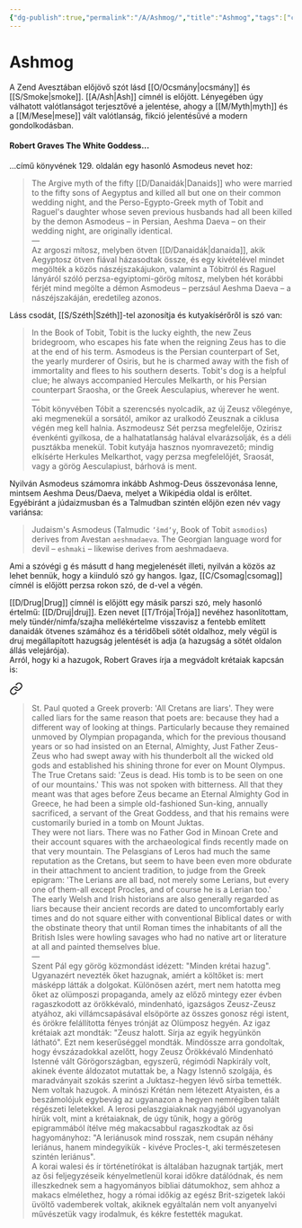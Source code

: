 ```yaml
---
{"dg-publish":true,"permalink":"/A/Ashmog/","title":"Ashmog","tags":["containstransclusions","dg_uploaded","Englishtexttranslated"],"created":"2023-10-23T02:53","updated":"2023-11-08T03:32"}
---
```



# Ashmog

A Zend Avesztában előjövő szót lásd [[O/Ocsmány\|ocsmány]] és [[S/Smoke\|smoke]]. [[A/Ash\|Ash]] címnél is előjött. Lényegében úgy válhatott valótlanságot terjesztővé a jelentése, ahogy a [[M/Myth\|myth]] és a [[M/Mese\|mese]] vált valótlanság, fikció jelentésűvé a modern gondolkodásban.  

#### Robert Graves The White Goddess...

...című könyvének 129. oldalán egy hasonló Asmodeus nevet hoz:  
> The Argive myth of the fifty [[D/Danaidák\|Danaids]] who were married to the fifty sons of Aegyptus and killed all but one on their common wedding night, and the Perso-Egypto-Greek myth of Tobit and Raguel's daughter whose seven previous husbands had all been killed by the demon Asmodeus – in Persian, Aeshma Daeva – on their wedding night, are originally identical.  
> —  
> Az argoszi mítosz, melyben ötven [[D/Danaidák\|danaida]], akik Aegyptosz ötven fiával házasodtak össze, és egy kivételével mindet megölték a közös nászéjszakájukon, valamint a Tóbitról és Raguel lányáról szóló perzsa-egyiptomi-görög mítosz, melyben hét korábbi férjét mind megölte a démon Asmodeus – perzsául Aeshma Daeva – a nászéjszakáján, eredetileg azonos.  

Láss csodát, [[S/Széth\|Széth]]-tel azonosítja és kutyakísérőről is szó van:  
> In the Book of Tobit, Tobit is the lucky eighth, the new Zeus bridegroom, who escapes his fate when the reigning Zeus has to die at the end of his term. Asmodeus is the Persian counterpart of Set, the yearly murderer of Osiris, but he is charmed away with the fish of immortality and flees to his southern deserts. Tobit's dog is a helpful clue; he always accompanied Hercules Melkarth, or his Persian counterpart Sraosha, or the Greek Aesculapius, wherever he went.  
> —  
> Tóbit könyvében Tóbit a szerencsés nyolcadik, az új Zeusz vőlegénye, aki megmenekül a sorsától, amikor az uralkodó Zeusznak a ciklusa végén meg kell halnia. Aszmodeusz Sét perzsa megfelelője, Ozirisz évenkénti gyilkosa, de a halhatatlanság halával elvarázsolják, és a déli pusztákba menekül. Tobit kutyája hasznos nyomravezető; mindig elkísérte Herkules Melkarthot, vagy perzsa megfelelőjét, Sraosát, vagy a görög Aesculapiust, bárhová is ment.

Nyilván Asmodeus számomra inkább Ashmog-Deus összevonása lenne, mintsem Aeshma Deus/Daeva, melyet a Wikipédia oldal is erőltet. Egyébiránt a júdaizmusban és a Talmudban szintén előjön ezen név vagy variánsa:  
> Judaism's Asmodeus (Talmudic `ʼšmdʼy`, Book of Tobit `asmodios`) derives from Avestan `aeshmadaeva`. The Georgian language word for devil – `eshmaki` – likewise derives from aeshmadaeva.  

Ami a szóvégi g és másutt d hang megjelenését illeti, nyilván a közös az lehet bennük, hogy a kiinduló szó gy hangos. Igaz, [[C/Csomag\|csomag]] címnél is előjött perzsa rokon szó, de d-vel a végén.  

[[D/Drug\|Drug]] címnél is előjött egy másik parszi szó, mely hasonló értelmű: [[D/Druj\|druj]]. Ezen nevet [[T/Trója\|Trója]] nevéhez hasonlítottam, mely tündér/nimfa/szajha mellékértelme visszavisz a fentebb említett danaidák ötvenes számához és a téridőbeli sötét oldalhoz, mely végül is druj megállapított hazugság jelentését is adja (a hazugság a sötét oldalon állás velejárója).  
Arról, hogy ki a hazugok, Robert Graves írja a megvádolt krétaiak kapcsán is:  

<div class="transclusion internal-embed is-loaded"><a class="markdown-embed-link" href="/h/hazug/#vui8pf" aria-label="Open link"><svg xmlns="http://www.w3.org/2000/svg" width="24" height="24" viewBox="0 0 24 24" fill="none" stroke="currentColor" stroke-width="2" stroke-linecap="round" stroke-linejoin="round" class="svg-icon lucide-link"><path d="M10 13a5 5 0 0 0 7.54.54l3-3a5 5 0 0 0-7.07-7.07l-1.72 1.71"></path><path d="M14 11a5 5 0 0 0-7.54-.54l-3 3a5 5 0 0 0 7.07 7.07l1.71-1.71"></path></svg></a><div class="markdown-embed">



> St. Paul quoted a Greek proverb: 'All Cretans are liars'. They were called liars for the same reason that poets are: because they had a different way of looking at things. Particularly because they remained unmoved by Olympian propaganda, which for the previous thousand years or so had insisted on an Eternal, Almighty, Just Father Zeus-Zeus who had swept away with his thunderbolt all the wicked old gods and established his shining throne for ever on Mount Olympus. The True Cretans said: 'Zeus is dead. His tomb is to be seen on one of our mountains.' This was not spoken with bitterness. All that they meant was that ages before Zeus became an Eternal Almighty God in Greece, he had been a simple old-fashioned Sun-king, annually sacrificed, a servant of the Great Goddess, and that his remains were customarily buried in a tomb on Mount Juktas.  
> They were not liars. There was no Father God in Minoan Crete and their account squares with the archaeological finds recently made on that very mountain. The Pelasgians of Leros had much the same reputation as the Cretans, but seem to have been even more obdurate in their attachment to ancient tradition, to judge from the Greek epigram: 'The Lerians are all bad, not merely some Lerians, but every one of them-all except Procles, and of course he is a Lerian too.'  
> The early Welsh and Irish historians are also generally regarded as liars because their ancient records are dated to uncomfortably early times and do not square either with conventional Biblical dates or with the obstinate theory that until Roman times the inhabitants of all the British Isles were howling savages who had no native art or literature at all and painted themselves blue.  
> —  
> Szent Pál egy görög közmondást idézett: "Minden krétai hazug". Ugyanazért nevezték őket hazugnak, amiért a költőket is: mert másképp látták a dolgokat. Különösen azért, mert nem hatotta meg őket az olümposzi propaganda, amely az előző mintegy ezer évben ragaszkodott az örökkévaló, mindenható, igazságos Zeusz-Zeusz atyához, aki villámcsapásával elsöpörte az összes gonosz régi istent, és örökre felállította fényes trónját az Olümposz hegyén. Az igaz krétaiak azt mondták: "Zeusz halott. Sírja az egyik hegyünkön látható". Ezt nem keserűséggel mondták. Mindössze arra gondoltak, hogy évszázadokkal azelőtt, hogy Zeusz Örökkévaló Mindenható Istenné vált Görögországban, egyszerű, régimódi Napkirály volt, akinek évente áldozatot mutattak be, a Nagy Istennő szolgája, és maradványait szokás szerint a Juktasz-hegyen lévő sírba temették.  
> Nem voltak hazugok. A minószi Krétán nem létezett Atyaisten, és a beszámolójuk egybevág az ugyanazon a hegyen nemrégiben talált régészeti leletekkel. A lerosi pelaszgiaiaknak nagyjából ugyanolyan hírük volt, mint a krétaiaknak, de úgy tűnik, hogy a görög epigrammából ítélve még makacsabbul ragaszkodtak az ősi hagyományhoz: "A leriánusok mind rosszak, nem csupán néhány leriánus, hanem mindegyikük - kivéve Procles-t, aki természetesen szintén leriánus".  
> A korai walesi és ír történetírókat is általában hazugnak tartják, mert az ősi feljegyzéseik kényelmetlenül korai időkre datálódnak, és nem illeszkednek sem a hagyományos bibliai dátumokhoz, sem ahhoz a makacs elmélethez, hogy a római időkig az egész Brit-szigetek lakói üvöltő vademberek voltak, akiknek egyáltalán nem volt anyanyelvi művészetük vagy irodalmuk, és kékre festették magukat.  


</div></div>
